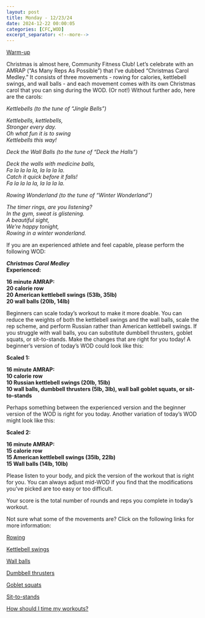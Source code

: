 ```yaml
---
layout: post
title: Monday - 12/23/24
date: 2024-12-22 00:00:05
categories: [CFC,WOD]
excerpt_separator: <!--more-->
---
```

[Warm-up](https://communityfitnessclub.wixsite.com/website/post/basic-full-body-warm-up)

Christmas is almost here, Community Fitness Club! Let’s celebrate with an AMRAP (“As Many Reps As Possible”) that I’ve dubbed “Christmas Carol Medley.” It consists of three movements - rowing for calories, kettlebell swings, and wall balls - and each movement comes with its own Christmas carol that you can sing during the WOD. (Or not!) Without further ado, here are the carols:

*Kettlebells (to the tune of “Jingle Bells”)*

*Kettlebells, kettlebells,*<br/>
*Stronger every day.*<br/>
*Oh what fun it is to swing*<br/>
*Kettlebells this way!*

*Deck the Wall Balls (to the tune of “Deck the Halls”)*

*Deck the walls with medicine balls,*<br/>
*Fa la la la la, la la la la.*<br/>
*Catch it quick before it falls!*<br/>
*Fa la la la la, la la la la.*

*Rowing Wonderland (to the tune of “Winter Wonderland”)*

*The timer rings, are you listening?*<br/>
*In the gym, sweat is glistening.*<br/>
*A beautiful sight,*<br/>
*We’re happy tonight,*<br/>
*Rowing in a winter wonderland.*

If you are an experienced athlete and feel capable, please perform the following WOD:

***Christmas Carol Medley***<br/>
**Experienced:**

**16 minute AMRAP:**<br/>
**20 calorie row**<br/>
**20 American kettlebell swings (53lb, 35lb)**<br/>
**20 wall balls (20lb, 14lb)**
<!--more-->

Beginners can scale today’s workout to make it more doable. You can reduce the weights of both the kettlebell swings and the wall balls, scale the rep scheme, and perform Russian rather than American kettlebell swings. If you struggle with wall balls, you can substitute dumbbell thrusters, goblet squats, or sit-to-stands. Make the changes that are right for you today! A beginner’s version of today’s WOD could look like this:

**Scaled 1:**

**16 minute AMRAP:**<br/>
**10 calorie row**<br/>
**10 Russian kettlebell swings (20lb, 15lb)**<br/>
**10 wall balls, dumbbell thrusters (5lb, 3lb), wall ball goblet squats, or sit-to-stands**

Perhaps something between the experienced version and the beginner version of the WOD is right for you today. Another variation of today’s WOD might look like this:

**Scaled 2:**

**16 minute AMRAP:**<br/>
**15 calorie row**<br/>
**15 American kettlebell swings (35lb, 22lb)**<br/>
**15 Wall balls (14lb, 10lb)**

Please listen to your body, and pick the version of the workout that is right for you. You can always adjust mid-WOD if you find that the modifications you’ve picked are too easy or too difficult.

Your score is the total number of rounds and reps you complete in today’s workout.

Not sure what some of the movements are? Click on the following links for more information:

[Rowing](https://communityfitnessclub.wixsite.com/website/post/rowing)

[Kettlebell swings](https://communityfitnessclub.wixsite.com/website/post/kettlebell-swings)

[Wall balls](https://communityfitnessclub.wixsite.com/website/post/wall-balls)

[Dumbbell thrusters](https://communityfitnessclub.wixsite.com/website/post/dumbbell-thrusters)

[Goblet squats](https://communityfitnessclub.wixsite.com/website/post/goblet-squats)

[Sit-to-stands](https://www.youtube.com/watch?v=vNq9vtEXksc)

[How should I time my workouts?](https://communityfitnessclub.wixsite.com/website/post/how-should-i-time-my-workouts)
